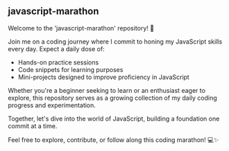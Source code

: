 ## javascript-marathon

Welcome to the 'javascript-marathon' repository! 🚀 

Join me on a coding journey where I commit to honing my JavaScript skills every day. Expect a daily dose of:

- Hands-on practice sessions
- Code snippets for learning purposes
- Mini-projects designed to improve proficiency in JavaScript

Whether you're a beginner seeking to learn or an enthusiast eager to explore, this repository serves as a growing collection of my daily coding progress and experimentation.

Together, let's dive into the world of JavaScript, building a foundation one commit at a time. 

Feel free to explore, contribute, or follow along this coding marathon! 💻✨
